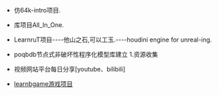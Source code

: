 *	仿64k-intro项目.

*	库项目All_In_One.


*	LearnruT项目----他山之石,可以工玉.----houdini engine for unreal-ing.


*	poqbdb节点式非破坏性程序化模型库建立	1.资源收集



*	视频网站平台每日分享[youtube、bilibili]

*	[learnbgame游戏项目]([learnbgame项目计划书.md](HoudiniEngineForUnreal))
